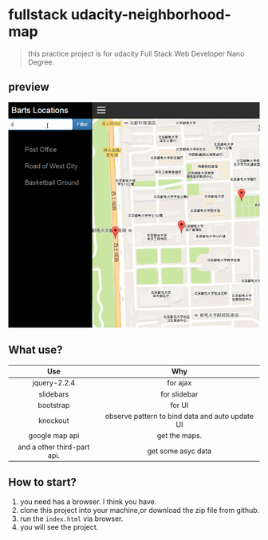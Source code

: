 # fullstack udacity-neighborhood-map
> this practice project is for udacity Full Stack Web Developer Nano Degree.

## preview

![preview](preview.gif)

## What use?

|Use|Why|
|:--:|:--:|
|jquery-2.2.4|for ajax|
|slidebars|for slidebar|
|bootstrap|for UI|
|knockout|observe pattern to bind data and auto update UI |
|google map api|get the maps.|
|and a other third-part api.|get some asyc data|

## How to start?

 1. you need has a browser. I think you have.
 2. clone this project into your machine,or download the zip file from github.
 3. run the `index.html` via browser.
 4. you will see the project.
